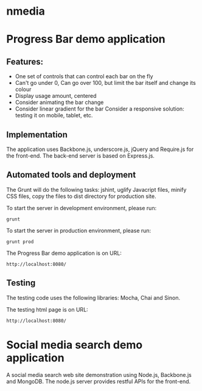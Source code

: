 nmedia
======

# Progress Bar demo application

## Features:
* One set of controls that can control each bar on the fly 
* Can't go under 0, Can go over 100, but limit the bar itself and change its colour 
* Display usage amount, centered 
* Consider animating the bar change 
* Consider linear gradient for the bar Consider a responsive solution: testing it on mobile, tablet, etc.

## Implementation
The application uses Backbone.js, underscore.js, jQuery and Require.js for the front-end. The back-end server is based on Express.js.

## Automated tools and deployment

The Grunt will do the following tasks: jshint, uglify Javacript files, minify CSS files, copy the files to dist directory for production site.

To start the server in development environment, please run:
```
grunt
```
To start the server in production environment, please run:
```
grunt prod
```
The Progress Bar demo application is on URL:
```
http://localhost:8080/
```
## Testing

The testing code uses the following libraries: Mocha, Chai and Sinon.

The testing html page is on URL:
```
http://localhost:8080/
```



# Social media search demo application

A social media search web site demonstration using Node.js, Backbone.js and MongoDB. The node.js server provides restful APIs for the front-end.


